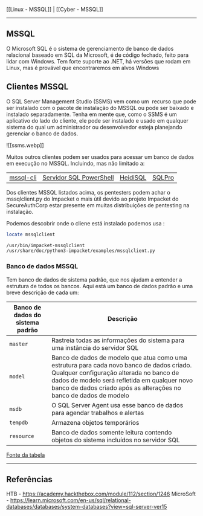 [[Linux - MSSQL]] | [[Cyber - MSSQL]]

---

## MSSQL
O Microsoft SQL é o sistema de gerenciamento de banco de dados relacional baseado em SQL da Microsoft, é de código fechado, feito para lidar com Windows. Tem forte suporte ao .NET, há versões que rodam em Linux, mas é provável que encontraremos em alvos Windows

## Clientes MSSQL
O SQL Server Management Studio (SSMS) vem como um  recurso que pode ser instalado com o pacote de instalação do MSSQL ou pode ser baixado e instalado separadamente. Tenha em mente que, como o SSMS é um aplicativo do lado do cliente, ele pode ser instalado e usado em qualquer sistema do qual um administrador ou desenvolvedor esteja planejando gerenciar o banco de dados.

![[ssms.webp]]

Muitos outros clientes podem ser usados ​​para acessar um banco de dados em execução no MSSQL. Incluindo, mas não limitado a:
  
| | | | |
|---|---|---|---|
|[mssql-cli](https://docs.microsoft.com/en-us/sql/tools/mssql-cli?view=sql-server-ver15)|[Servidor SQL PowerShell](https://docs.microsoft.com/en-us/sql/powershell/sql-server-powershell?view=sql-server-ver15)|[HeidiSQL](https://www.heidisql.com/)|[SQLPro](https://www.macsqlclient.com/)|[mssqlclient.py do Impacket](https://github.com/SecureAuthCorp/impacket/blob/master/examples/mssqlclient.py)|

Dos clientes MSSQL listados acima, os pentesters podem achar o mssqlclient.py do Impacket o mais útil devido ao projeto Impacket do SecureAuthCorp estar presente em muitas distribuições de pentesting na instalação.

Podemos descobrir onde o cliene está instalado podemos usa :
```bash
locate mssqlclient

/usr/bin/impacket-mssqlclient
/usr/share/doc/python3-impacket/examples/mssqlclient.py
```

### Banco de dados MSSQL
Tem banco de dados de sistema padrão, que nos ajudam a entender a estrutura de todos os bancos. Aqui está um banco de dados padrão e uma breve descrição de cada um:

| Banco de dados do sistema padrão | Descrição                                                                                                                                                                                                                                                  |
| -------------------------------- | ---------------------------------------------------------------------------------------------------------------------------------------------------------------------------------------------------------------------------------------------------------- |
| `master`                         | Rastreia todas as informações do sistema para uma instância do servidor SQL                                                                                                                                                                                |
| `model`                          | Banco de dados de modelo que atua como uma estrutura para cada novo banco de dados criado. Qualquer configuração alterada no banco de dados de modelo será refletida em qualquer novo banco de dados criado após as alterações no banco de dados de modelo |
| `msdb`                           | O SQL Server Agent usa esse banco de dados para agendar trabalhos e alertas                                                                                                                                                                                |
| `tempdb`                         | Armazena objetos temporários                                                                                                                                                                                                                               |
| `resource`                       | Banco de dados somente leitura contendo objetos do sistema incluídos no servidor SQL                                                                                                                                                                       |
[Fonte da tabela](https://learn.microsoft.com/en-us/sql/relational-databases/databases/system-databases?view=sql-server-ver15)

---

## Referências

HTB - https://academy.hackthebox.com/module/112/section/1246
MicroSoft - https://learn.microsoft.com/en-us/sql/relational-databases/databases/system-databases?view=sql-server-ver15
